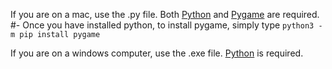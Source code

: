 If you are on a mac, use the .py file. Both [Python](https://www.python.org/) and [Pygame](https://www.pygame.org/) are required.
#- Once you have installed python, to install pygame, simply type `python3 -m pip install pygame`

If you are on a windows computer, use the .exe file. [Python](https://www.python.org/) is required.
